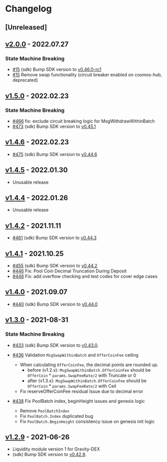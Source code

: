 <!--
Guiding Principles:

Changelogs are for humans, not machines.
There should be an entry for every single version.
The same types of changes should be grouped.
Versions and sections should be linkable.
The latest version comes first.
The release date of each version is displayed.
Mention whether you follow Semantic Versioning.

Usage:

Change log entries are to be added to the Unreleased section under the
appropriate stanza (see below). Each entry should ideally include a tag and
the Github issue reference in the following format:

* (<tag>) \#<issue-number> message

The issue numbers will later be link-ified during the release process so you do
not have to worry about including a link manually, but you can if you wish.

Types of changes (Stanzas):

"Features" for new features.
"Improvements" for changes in existing functionality.
"Deprecated" for soon-to-be removed features.
"Bug Fixes" for any bug fixes.
"Client Breaking" for breaking Protobuf, gRPC and REST routes used by end-users.
"CLI Breaking" for breaking CLI commands.
"API Breaking" for breaking exported APIs used by developers building on SDK.
"State Machine Breaking" for any changes that result in a different AppState given same genesisState and txList.
Ref: https://keepachangelog.com/en/1.0.0/
-->

<!-- markdown-link-check-disable -->

# Changelog

## [Unreleased]

## [v2.0.0](https://github.com/Gravity-Devs/liquidity/releases/tag/v2.0.0) - 2022.07.27

### State Machine Breaking
* [\#15](https://github.com/Gravity-Devs/liquidity/pull/15) (sdk) Bump SDK version to [v0.46.0-rc1](https://github.com/cosmos/cosmos-sdk/releases/tag/v0.46.0-rc1)
* [\#15](https://github.com/Gravity-Devs/liquidity/pull/15) Remove swap functionality (circuit breaker enabled on cosmos-hub, deprecated)

## [v1.5.0](https://github.com/tendermint/liquidity/releases/tag/v1.5.0) - 2022.02.23

### State Machine Breaking
* [\#466](https://github.com/tendermint/liquidity/pull/466) fix: exclude circuit breaking logic for MsgWithdrawWithinBatch
* [\#473](https://github.com/tendermint/liquidity/pull/473) (sdk) Bump SDK version to [v0.45.1](https://github.com/cosmos/cosmos-sdk/releases/tag/v0.45.1)

## [v1.4.6](https://github.com/tendermint/liquidity/releases/tag/v1.4.6) - 2022.02.23

* [\#475](https://github.com/tendermint/liquidity/pull/475) (sdk) Bump SDK version to [v0.44.6](https://github.com/cosmos/cosmos-sdk/releases/tag/v0.44.6)

## [v1.4.5](https://github.com/tendermint/liquidity/releases/tag/v1.4.5) - 2022.01.30
* Unusable release

## [v1.4.4](https://github.com/tendermint/liquidity/releases/tag/v1.4.4) - 2022.01.26
* Unusable release

## [v1.4.2](https://github.com/tendermint/liquidity/releases/tag/v1.4.2) - 2021.11.11

* [\#461](https://github.com/tendermint/liquidity/pull/461) (sdk) Bump SDK version to [v0.44.3](https://github.com/cosmos/cosmos-sdk/releases/tag/v0.44.3)

## [v1.4.1](https://github.com/tendermint/liquidity/releases/tag/v1.4.1) - 2021.10.25

* [\#455](https://github.com/tendermint/liquidity/pull/455) (sdk) Bump SDK version to [v0.44.2](https://github.com/cosmos/cosmos-sdk/releases/tag/v0.44.2)
* [\#446](https://github.com/tendermint/liquidity/pull/446) Fix: Pool Coin Decimal Truncation During Deposit
* [\#448](https://github.com/tendermint/liquidity/pull/448) Fix: add overflow checking and test codes for cover edge cases


## [v1.4.0](https://github.com/tendermint/liquidity/releases/tag/v1.4.0) - 2021.09.07

* [\#440](https://github.com/tendermint/liquidity/pull/440) (sdk) Bump SDK version to [v0.44.0](https://github.com/cosmos/cosmos-sdk/releases/tag/v0.44.0)

## [v1.3.0](https://github.com/tendermint/liquidity/releases/tag/v1.3.0) - 2021-08-31

### State Machine Breaking

* [\#433](https://github.com/tendermint/liquidity/pull/433) (sdk) Bump SDK version to [v0.43.0](https://github.com/cosmos/cosmos-sdk/releases/tag/v0.43.0).

* [\#436](https://github.com/tendermint/liquidity/pull/436) Validation `MsgSwapWithinBatch` and `OfferCoinFee` ceiling
  * When calculating `OfferCoinFee`, the decimal points are rounded up.
    - before (v1.2.x):  `MsgSwapWithinBatch.OfferCoinFee` should be `OfferCoin` * `params.SwapFeeRate/2` with Truncate or 0
    - after (v1.3.x):  `MsgSwapWithinBatch.OfferCoinFee` should be `OfferCoin` * `params.SwapFeeRate/2` with Ceil
  * Fix reserveOfferCoinFee residual Issue due to decimal error
  
* [\#438](https://github.com/tendermint/liquidity/pull/438) Fix PoolBatch index, beginHeight issues and genesis logic
  * Remove `PoolBatchIndex`
  * Fix `PoolBatch.Index` duplicated bug
  * Fix `PoolBatch.BeginHeight` consistency issue on genesis init logic  
  
## [v1.2.9](https://github.com/tendermint/liquidity/releases/tag/v1.2.9) - 2021-06-26
 * Liquidity module version 1 for Gravity-DEX
 * (sdk) Bump SDK version to [v0.42.9](https://github.com/cosmos/cosmos-sdk/releases/tag/v0.42.9). 
